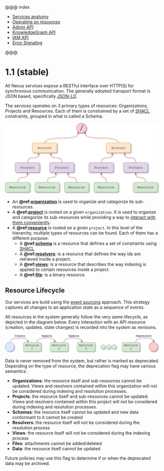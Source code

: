 @@@ index

* [Services anatomy](anatomy.md)
* [Operating on resources](operating-on-resources.md)
* [Admin API](admin/index.md)
* [KnowledgeGraph API](kg/index.md)
* [IAM API](iam/index.md)
* [Error Signaling](error-signaling.md)

@@@

# 1.1 (stable)

All Nexus services expose a RESTful interface over HTTP(S) for synchronous communication. The generally adopted transport format is JSON based, specifically [JSON-LD](https://json-ld.org/).

The services operates on 3 primary types of resources: Organizations, Projects and Resources. Each of them is constrained by a set of [SHACL] constraints, grouped in what is called a Schema.

![Resources tree](./assets/resources-tree.png "Resources tree")

* An **@ref:[organization](./admin/admin-orgs-api.md)** is used to organize and categorize its sub-resources.
* A **@ref:[project](./admin/admin-projects-api.md)** is rooted on a given `organization`. It is used to organize and categorize its sub-resources while providing a way to [interact with them conveniently](./admin/admin-projects-api.html#prefix-mappings).
* A **@ref:[resource](./kg/kg-resources-api.md)** is rooted on a given `project`. In this level of the hierarchy, multiple types of resources can be found. Each of them has a different purpose:
  - A **@ref:[schema](./kg/kg-schemas-api.md)** is a resource that defines a set of constraints using [SHACL].
  - A **@ref:[resolvers](./kg/kg-resolvers-api.md)**: is a resource that defines the way ids are retrieved inside a project.
  - A **@ref:[views](./kg/kg-views-api.md)**: is a resource that describes the way indexing is applied to certain resources inside a project.
  - A **@ref:[file](./kg/kg-files-api.md)**: is a binary resource.

## Resource Lifecycle

Our services are build using the [event sourcing](https://martinfowler.com/eaaDev/EventSourcing.html) approach. This strategy captures all changes to an application state as a sequence of events.

All resources in the system generally follow the very same lifecycle, as depicted in the diagram below. Every interaction with an API resource (creation, updates, state changes) is recorded into the system as revisions.

![Resource Lifecycle](./assets/resources/resource-lifecycle.png "Resource Lifecycle")

Data is never removed from the system, but rather is marked as deprecated. Depending on the type of resource, the deprecation flag may have various semantics:

- **Organizations**: the resource itself and sub-resources cannot be updated. Views and resolvers contained within this organization will not be considered during indexing and resolution processes.
- **Projects**: the resource itself and sub-resources cannot be updated. Views and resolvers contained within this project will not be considered during indexing and resolution processes.
- **Schemas**: the resource itself cannot be updated and new data conformant to it cannot be created
- **Resolvers**: the resource itself will not be considered during the resolution process
- **Views**: the resource itself will not be considered during the indexing process
- **Files**: attachments cannot be added/deleted
- **Data**: the resource itself cannot be updated

Future policies may use this flag to determine if or when the deprecated data may be archived.

[SHACL]: https://www.w3.org/TR/shacl/
